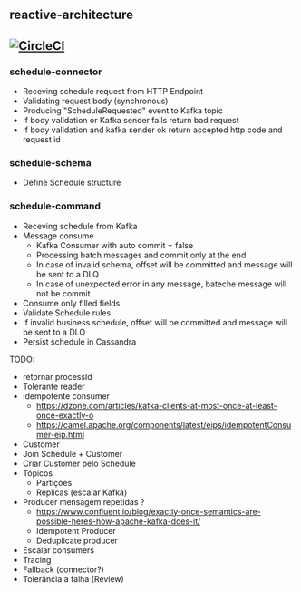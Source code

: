 reactive-architecture
------------------------------------------------------
[![CircleCI](https://circleci.com/gh/emmanuelneri/reactive-microservices/tree/master.svg?style=svg&circle-token=c7c1c9ef3ae5b4148c847e3e554753fd456a6987)](<LINK>)
------------------------------------------------------


### schedule-connector
- Receving schedule request from HTTP Endpoint
- Validating request body (synchronous)
- Producing "ScheduleRequested" event to Kafka topic
- If body validation or Kafka sender fails return bad request
- If body validation and kafka sender ok return accepted http code and request id

### schedule-schema
- Define Schedule  structure

### schedule-command
- Receving schedule from Kafka
- Message consume 
  - Kafka Consumer with auto commit = false
  - Processing batch messages and commit only at the end
  - In case of invalid schema, offset will be committed and message will be sent to a DLQ
  - In case of unexpected error in any message, bateche message will not be commit 
- Consume only filled fields 
- Validate Schedule rules
 - If invalid business schedule, offset will be committed and message will be sent to a DLQ
- Persist schedule in Cassandra


TODO: 

- retornar processId
- Tolerante reader
- idempotente consumer
    - https://dzone.com/articles/kafka-clients-at-most-once-at-least-once-exactly-o
    - https://camel.apache.org/components/latest/eips/idempotentConsumer-eip.html
- Customer
- Join Schedule + Customer
- Criar Customer pelo Schedule
- Tópicos
    - Partições
    - Replicas (escalar Kafka)
- Producer mensagem repetidas ?
    - https://www.confluent.io/blog/exactly-once-semantics-are-possible-heres-how-apache-kafka-does-it/
    - Idempotent Producer
    - Deduplicate producer
- Escalar consumers
- Tracing
- Fallback (connector?)
- Tolerância a falha (Review)

